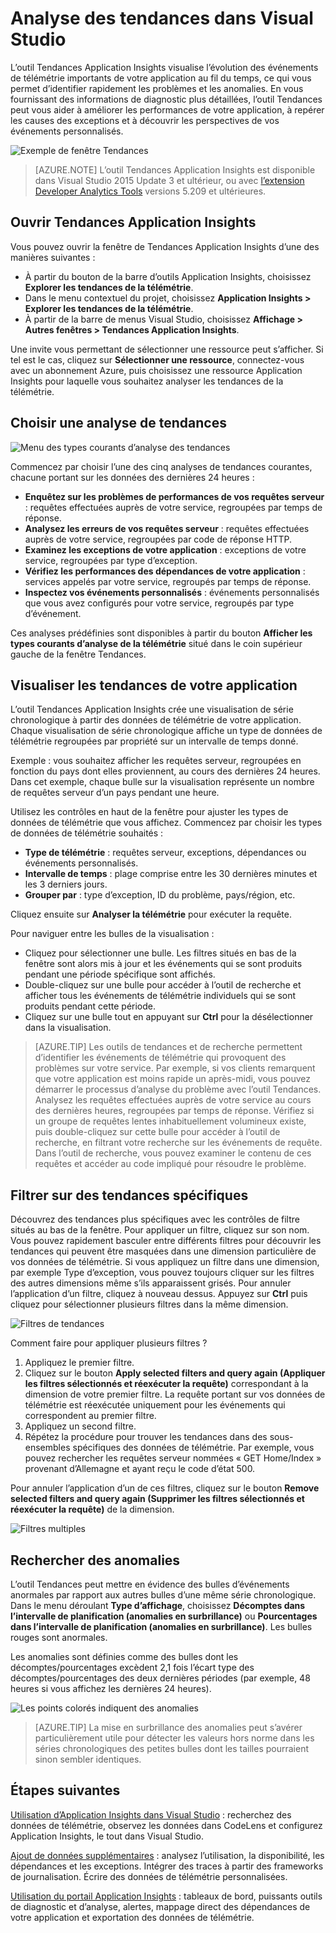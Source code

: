 <properties
	pageTitle="Analyse des tendances dans Visual Studio | Microsoft Azure"
	description="Analysez, visualisez et examinez les tendances de vos données de télémétrie Application Insights dans Visual Studio."
	services="application-insights"
    documentationCenter=".net"
	authors="numberbycolors"
	manager="douge"/>

<tags
	ms.service="application-insights"
	ms.workload="tbd"
	ms.tgt_pltfrm="ibiza"
	ms.devlang="na"
	ms.topic="get-started-article"
	ms.date="07/14/2016"
	ms.author="daviste"/>

# Analyse des tendances dans Visual Studio

L’outil Tendances Application Insights visualise l’évolution des événements de télémétrie importants de votre application au fil du temps, ce qui vous permet d’identifier rapidement les problèmes et les anomalies. En vous fournissant des informations de diagnostic plus détaillées, l’outil Tendances peut vous aider à améliorer les performances de votre application, à repérer les causes des exceptions et à découvrir les perspectives de vos événements personnalisés.

![Exemple de fenêtre Tendances](./media/app-insights-trends/app-insights-trends-hero-750.png)

> [AZURE.NOTE] L’outil Tendances Application Insights est disponible dans Visual Studio 2015 Update 3 et ultérieur, ou avec [l’extension Developer Analytics Tools](https://visualstudiogallery.msdn.microsoft.com/82367b81-3f97-4de1-bbf1-eaf52ddc635a) versions 5.209 et ultérieures.

## Ouvrir Tendances Application Insights

Vous pouvez ouvrir la fenêtre de Tendances Application Insights d’une des manières suivantes :

* À partir du bouton de la barre d’outils Application Insights, choisissez **Explorer les tendances de la télémétrie**.
* Dans le menu contextuel du projet, choisissez **Application Insights > Explorer les tendances de la télémétrie**.
* À partir de la barre de menus Visual Studio, choisissez **Affichage > Autres fenêtres > Tendances Application Insights**.

Une invite vous permettant de sélectionner une ressource peut s’afficher. Si tel est le cas, cliquez sur **Sélectionner une ressource**, connectez-vous avec un abonnement Azure, puis choisissez une ressource Application Insights pour laquelle vous souhaitez analyser les tendances de la télémétrie.

## Choisir une analyse de tendances

![Menu des types courants d’analyse des tendances](./media/app-insights-trends/app-insights-trends-1-750.png)

Commencez par choisir l’une des cinq analyses de tendances courantes, chacune portant sur les données des dernières 24 heures :

* **Enquêtez sur les problèmes de performances de vos requêtes serveur** : requêtes effectuées auprès de votre service, regroupées par temps de réponse.
* **Analysez les erreurs de vos requêtes serveur** : requêtes effectuées auprès de votre service, regroupées par code de réponse HTTP.
* **Examinez les exceptions de votre application** : exceptions de votre service, regroupées par type d’exception.
* **Vérifiez les performances des dépendances de votre application** : services appelés par votre service, regroupés par temps de réponse.
* **Inspectez vos événements personnalisés** : événements personnalisés que vous avez configurés pour votre service, regroupés par type d’événement.

Ces analyses prédéfinies sont disponibles à partir du bouton **Afficher les types courants d’analyse de la télémétrie** situé dans le coin supérieur gauche de la fenêtre Tendances.

## Visualiser les tendances de votre application

L’outil Tendances Application Insights crée une visualisation de série chronologique à partir des données de télémétrie de votre application. Chaque visualisation de série chronologique affiche un type de données de télémétrie regroupées par propriété sur un intervalle de temps donné.

Exemple : vous souhaitez afficher les requêtes serveur, regroupées en fonction du pays dont elles proviennent, au cours des dernières 24 heures. Dans cet exemple, chaque bulle sur la visualisation représente un nombre de requêtes serveur d’un pays pendant une heure.

Utilisez les contrôles en haut de la fenêtre pour ajuster les types de données de télémétrie que vous affichez. Commencez par choisir les types de données de télémétrie souhaités :

* **Type de télémétrie** : requêtes serveur, exceptions, dépendances ou événements personnalisés.
* **Intervalle de temps** : plage comprise entre les 30 dernières minutes et les 3 derniers jours.
* **Grouper par** : type d’exception, ID du problème, pays/région, etc.

Cliquez ensuite sur **Analyser la télémétrie** pour exécuter la requête.

Pour naviguer entre les bulles de la visualisation :

* Cliquez pour sélectionner une bulle. Les filtres situés en bas de la fenêtre sont alors mis à jour et les événements qui se sont produits pendant une période spécifique sont affichés.
* Double-cliquez sur une bulle pour accéder à l’outil de recherche et afficher tous les événements de télémétrie individuels qui se sont produits pendant cette période.
* Cliquez sur une bulle tout en appuyant sur **Ctrl** pour la désélectionner dans la visualisation.

> [AZURE.TIP] Les outils de tendances et de recherche permettent d’identifier les événements de télémétrie qui provoquent des problèmes sur votre service. Par exemple, si vos clients remarquent que votre application est moins rapide un après-midi, vous pouvez démarrer le processus d’analyse du problème avec l’outil Tendances. Analysez les requêtes effectuées auprès de votre service au cours des dernières heures, regroupées par temps de réponse. Vérifiez si un groupe de requêtes lentes inhabituellement volumineux existe, puis double-cliquez sur cette bulle pour accéder à l’outil de recherche, en filtrant votre recherche sur les événements de requête. Dans l’outil de recherche, vous pouvez examiner le contenu de ces requêtes et accéder au code impliqué pour résoudre le problème.

## Filtrer sur des tendances spécifiques

Découvrez des tendances plus spécifiques avec les contrôles de filtre situés au bas de la fenêtre. Pour appliquer un filtre, cliquez sur son nom. Vous pouvez rapidement basculer entre différents filtres pour découvrir les tendances qui peuvent être masquées dans une dimension particulière de vos données de télémétrie. Si vous appliquez un filtre dans une dimension, par exemple Type d’exception, vous pouvez toujours cliquer sur les filtres des autres dimensions même s’ils apparaissent grisés. Pour annuler l’application d’un filtre, cliquez à nouveau dessus. Appuyez sur **Ctrl** puis cliquez pour sélectionner plusieurs filtres dans la même dimension.

![Filtres de tendances](./media/app-insights-trends/TrendsFiltering-750.png)

Comment faire pour appliquer plusieurs filtres ?

1. Appliquez le premier filtre.
2. Cliquez sur le bouton **Apply selected filters and query again (Appliquer les filtres sélectionnés et réexécuter la requête)** correspondant à la dimension de votre premier filtre. La requête portant sur vos données de télémétrie est réexécutée uniquement pour les événements qui correspondent au premier filtre.
3. Appliquez un second filtre.
4. Répétez la procédure pour trouver les tendances dans des sous-ensembles spécifiques des données de télémétrie. Par exemple, vous pouvez rechercher les requêtes serveur nommées « GET Home/Index » provenant d’Allemagne et ayant reçu le code d’état 500.

Pour annuler l’application d’un de ces filtres, cliquez sur le bouton **Remove selected filters and query again (Supprimer les filtres sélectionnés et réexécuter la requête)** de la dimension.

![Filtres multiples](./media/app-insights-trends/TrendsFiltering2-750.png)

## Rechercher des anomalies

L’outil Tendances peut mettre en évidence des bulles d’événements anormales par rapport aux autres bulles d’une même série chronologique. Dans le menu déroulant **Type d’affichage**, choisissez **Décomptes dans l’intervalle de planification (anomalies en surbrillance)** ou **Pourcentages dans l’intervalle de planification (anomalies en surbrillance)**. Les bulles rouges sont anormales.

Les anomalies sont définies comme des bulles dont les décomptes/pourcentages excèdent 2,1 fois l’écart type des décomptes/pourcentages des deux dernières périodes (par exemple, 48 heures si vous affichez les dernières 24 heures).

![Les points colorés indiquent des anomalies](./media/app-insights-trends/TrendsAnomalies-750.png)

> [AZURE.TIP] La mise en surbrillance des anomalies peut s’avérer particulièrement utile pour détecter les valeurs hors norme dans les séries chronologiques des petites bulles dont les tailles pourraient sinon sembler identiques.

## <a name="next"></a>Étapes suivantes


[Utilisation d’Application Insights dans Visual Studio](app-insights-visual-studio.md) : recherchez des données de télémétrie, observez les données dans CodeLens et configurez Application Insights, le tout dans Visual Studio.

[Ajout de données supplémentaires](app-insights-asp-net-more.md) : analysez l’utilisation, la disponibilité, les dépendances et les exceptions. Intégrer des traces à partir des frameworks de journalisation. Écrire des données de télémétrie personnalisées.

[Utilisation du portail Application Insights](app-insights-dashboards.md) : tableaux de bord, puissants outils de diagnostic et d’analyse, alertes, mappage direct des dépendances de votre application et exportation des données de télémétrie.

<!---HONumber=AcomDC_0810_2016-->